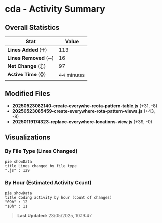 # cda - Activity Summary 

## Overall Statistics

| Stat                   | Value                                                             |
| ---------------------- | ----------------------------------------------------------------- |
| **Lines Added** (➕)   | 113                                          |
| **Lines Removed** (➖) | 16                                        |
| **Net Change** (↕)    | 97                |
| **Active Time** (⌚)   | 44 minutes |


## Modified Files
- **20250523082140-create-everywhe-reota-pattern-table.js** (+31, -8)
- **20250523085459-create-everywhere-rota-pattern-views.js** (+43, -8)
- **20250119174323-replace-everywhere-locations-view.js** (+39, -0)

## Visualizations

### By File Type (Lines Changed)

```mermaid
pie showData
title Lines changed by file type
".js" : 129
```

### By Hour (Estimated Activity Count)

```mermaid
pie showData
title Coding activity by hour (count of changes)
"09h" : 12
"10h" : 11
```


> **Last Updated:** 23/05/2025, 10:19:47